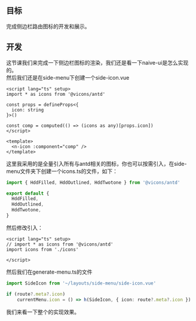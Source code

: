 <a name="Eg9Jr"></a>
## 目标
完成侧边栏路由图标的开发和展示。
<a name="hAhcd"></a>
## 开发
这节课我们来完成一下侧边栏图标的渲染，我们还是看一下naive-ui是怎么实现的。<br />然后我们还是在side-menu下创建一个side-icon.vue
```vue
<script lang="ts" setup>
import * as icons from '@vicons/antd'

const props = defineProps<{
  icon: string
}>()

const comp = computed(() => (icons as any)[props.icon])
</script>

<template>
  <n-icon :component="comp" />
</template>

```

这里我采用的是全量引入所有与antd相关的图标，你也可以按需引入，在side-menu文件夹下创建一个icons.ts的文件，如下：
```typescript
import { HddFilled, HddOutlined, HddTwotone } from '@vicons/antd'

export default {
  HddFilled,
  HddOutlined,
  HddTwotone,
}

```
然后修改引入：
```vue
<script lang="ts" setup>
// import * as icons from '@vicons/antd'
import icons from './icons'

</script>
```

然后我们在generate-menu.ts的文件
```typescript
import SideIcon from '~/layouts/side-menu/side-icon.vue'

if (route?.meta?.icon)
    currentMenu.icon = () => h(SideIcon, { icon: route?.meta?.icon })
```
我们来看一下整个的实现效果。

